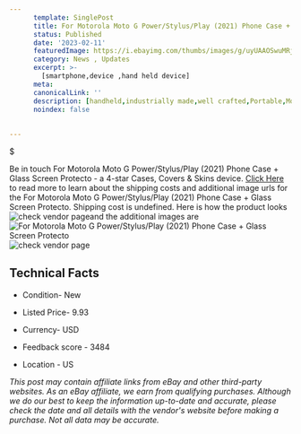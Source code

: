 ```yaml
---
      template: SinglePost
      title: For Motorola Moto G Power/Stylus/Play (2021) Phone Case + Glass Screen Protecto
      status: Published
      date: '2023-02-11'
      featuredImage: https://i.ebayimg.com/thumbs/images/g/uyUAAOSwuMRjBKnN/s-l225.jpg
      category: News , Updates
      excerpt: >-
        [smartphone,device ,hand held device]
      meta:
      canonicalLink: ''
      description: [handheld,industrially made,well crafted,Portable,Mobile,Compact,Convenient,Lightweight,Maneuverable,Man-portable,Miniature,Carriable,Hand-held,Light,Holdable,Transportable,Mobile device,Pocket-sized,On-the-go,Wireless,Cordless,Compact size,Convenient size, smartphone,device ,hand held device]
      noindex: false
      
        
---
```

$

Be in touch For Motorola Moto G Power/Stylus/Play (2021) Phone Case + Glass Screen Protecto - a 4-star Cases, Covers & Skins device. [Click Here](https://www.ebay.com/itm/284941660247?hash=item4257d8b057%3Ag%3AuyUAAOSwuMRjBKnN&mkevt=1&mkcid=1&mkrid=711-53200-19255-0&campid=%253CePNCampaignId%253E&customid=%253CreferenceId%253E&toolid=10049) to read more to learn about the shipping costs and additional image urls for the For Motorola Moto G Power/Stylus/Play (2021) Phone Case + Glass Screen Protecto. Shipping cost is undefined. Here is how the product looks ![check vendor page](https://i.ebayimg.com/thumbs/images/g/uyUAAOSwuMRjBKnN/s-l225.jpg)and the additional images are![For Motorola Moto G Power/Stylus/Play (2021) Phone Case + Glass Screen Protecto](https://i.ebayimg.com/images/g/uyUAAOSwuMRjBKnN/s-l1200.jpg)![check vendor page](https://origin-galleryplus.ebayimg.com/ws/web/284941660247_2_0_1/225x225.jpg,https://origin-galleryplus.ebayimg.com/ws/web/284941660247_3_0_1/225x225.jpg,https://origin-galleryplus.ebayimg.com/ws/web/284941660247_4_0_1/225x225.jpg,https://origin-galleryplus.ebayimg.com/ws/web/284941660247_5_0_1/225x225.jpg,https://origin-galleryplus.ebayimg.com/ws/web/284941660247_6_0_1/225x225.jpg,https://origin-galleryplus.ebayimg.com/ws/web/284941660247_7_0_1/225x225.jpg,https://origin-galleryplus.ebayimg.com/ws/web/284941660247_8_0_1/225x225.jpg,https://origin-galleryplus.ebayimg.com/ws/web/284941660247_9_0_1/225x225.jpg,https://origin-galleryplus.ebayimg.com/ws/web/284941660247_10_0_1/225x225.jpg)



 ## Technical Facts 



     
      

 - Condition- New 


      

 - Listed Price- 9.93 


      

 - Currency- USD 


      

 - Feedback score - 3484 


      

 - Location - US 


      
      

 *_This post may contain affiliate links from eBay and other third-party websites. As an eBay affiliate, we earn from qualifying purchases. Although we do our best to keep the information up-to-date and accurate, please check the date and all details with the vendor's website before making a purchase. Not all data may be accurate._*






